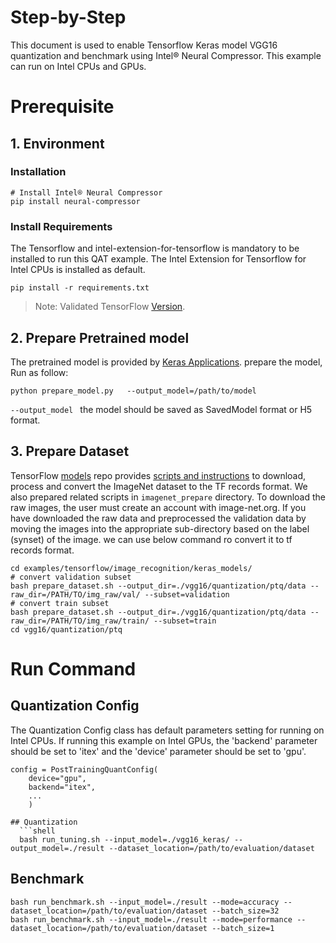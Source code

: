 Step-by-Step
============

This document is used to enable Tensorflow Keras model VGG16 quantization and benchmark using Intel® Neural Compressor.
This example can run on Intel CPUs and GPUs.


# Prerequisite

## 1. Environment

### Installation
```shell
# Install Intel® Neural Compressor
pip install neural-compressor
```

### Install Requirements
The Tensorflow and intel-extension-for-tensorflow is mandatory to be installed to run this QAT example.
The Intel Extension for Tensorflow for Intel CPUs is installed as default.
```shell
pip install -r requirements.txt
```
> Note: Validated TensorFlow [Version](/docs/source/installation_guide.md#validated-software-environment).

## 2. Prepare Pretrained model

The pretrained model is provided by [Keras Applications](https://keras.io/api/applications/). prepare the model, Run as follow: 
 ```
python prepare_model.py   --output_model=/path/to/model
 ```
`--output_model ` the model should be saved as SavedModel format or H5 format.

## 3. Prepare Dataset

  TensorFlow [models](https://github.com/tensorflow/models) repo provides [scripts and instructions](https://github.com/tensorflow/models/tree/master/research/slim#an-automated-script-for-processing-imagenet-data) to download, process and convert the ImageNet dataset to the TF records format.
  We also prepared related scripts in `imagenet_prepare` directory. To download the raw images, the user must create an account with image-net.org. If you have downloaded the raw data and preprocessed the validation data by moving the images into the appropriate sub-directory based on the label (synset) of the image. we can use below command ro convert it to tf records format.

  ```shell
  cd examples/tensorflow/image_recognition/keras_models/
  # convert validation subset
  bash prepare_dataset.sh --output_dir=./vgg16/quantization/ptq/data --raw_dir=/PATH/TO/img_raw/val/ --subset=validation
  # convert train subset
  bash prepare_dataset.sh --output_dir=./vgg16/quantization/ptq/data --raw_dir=/PATH/TO/img_raw/train/ --subset=train
  cd vgg16/quantization/ptq
  ```

# Run Command

## Quantization Config
The Quantization Config class has default parameters setting for running on Intel CPUs. If running this example on Intel GPUs, the 'backend' parameter should be set to 'itex' and the 'device' parameter should be set to 'gpu'.

```
config = PostTrainingQuantConfig(
    device="gpu",
    backend="itex",
    ...
    )

## Quantization
  ```shell
  bash run_tuning.sh --input_model=./vgg16_keras/ --output_model=./result --dataset_location=/path/to/evaluation/dataset
  ```

## Benchmark
  ```shell
  bash run_benchmark.sh --input_model=./result --mode=accuracy --dataset_location=/path/to/evaluation/dataset --batch_size=32
  bash run_benchmark.sh --input_model=./result --mode=performance --dataset_location=/path/to/evaluation/dataset --batch_size=1
  ```

